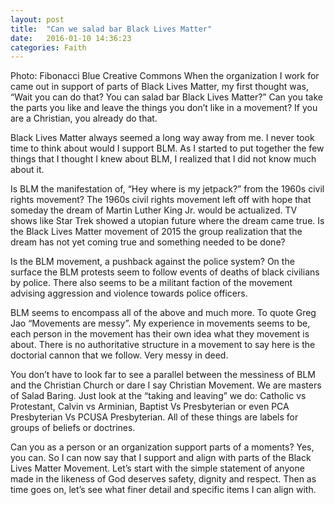 ```yaml
---
layout: post
title:  "Can we salad bar Black Lives Matter"
date:   2016-01-10 14:36:23
categories: Faith
---
```

<span class="image featured"><img src="{{ site.baseurl }}/images/blm.jpg" alt="">Photo: Fibonacci Blue Creative Commons</span>
When the organization I work for came out in support of parts of Black Lives Matter, my first thought was, “Wait you can do that? You can salad bar Black Lives Matter?” Can you take the parts you like and leave the things you don’t like in a movement? If you are a Christian, you already do that.

Black Lives Matter always seemed a long way away from me. I never took time to think about would I support BLM. As I started to put together the few things that I thought I knew about BLM, I realized that I did not know much about it.  

Is BLM the manifestation of, “Hey where is my jetpack?” from the 1960s civil rights movement? The 1960s civil rights movement left off with hope that someday the dream of Martin Luther King Jr. would be actualized. TV shows like Star Trek showed a utopian future where the dream came true. Is the Black Lives Matter movement of 2015 the group realization that the dream has not yet coming true and something needed to be done?

Is the BLM movement, a pushback against the police system? On the surface the BLM protests seem to follow events of deaths of black civilians by police. There also seems to be a militant faction of the movement advising aggression and violence towards police officers.

BLM seems to encompass all of the above and much more. To quote Greg Jao “Movements are messy”. My experience in movements seems to be, each person in the movement has their own idea what they movement is about. There is no authoritative structure in a movement to say here is the doctorial cannon that we follow. Very messy in deed.

You don’t have to look far to see a parallel between the messiness of BLM and the Christian Church or dare I say Christian Movement. We are masters of Salad Baring. Just look at the “taking and leaving” we do: Catholic vs Protestant, Calvin vs Arminian, Baptist Vs Presbyterian or even PCA Presbyterian Vs PCUSA Presbyterian. All of these things are labels for groups of beliefs or doctrines.

Can you as a person or an organization support parts of a moments? Yes, you can. So I can now say that I support and align with parts of the Black Lives Matter Movement. Let’s start with the simple statement of anyone made in the likeness of God deserves safety, dignity and respect. Then as time goes on, let’s see what finer detail and specific items I can align with.
